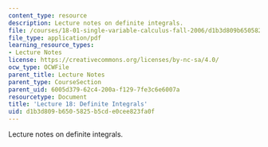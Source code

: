 ```yaml
---
content_type: resource
description: Lecture notes on definite integrals.
file: /courses/18-01-single-variable-calculus-fall-2006/d1b3d809b6505825b5cde0cee823fa0f_lec18.pdf
file_type: application/pdf
learning_resource_types:
- Lecture Notes
license: https://creativecommons.org/licenses/by-nc-sa/4.0/
ocw_type: OCWFile
parent_title: Lecture Notes
parent_type: CourseSection
parent_uid: 6005d379-62c4-200a-f129-7fe3c6e6007a
resourcetype: Document
title: 'Lecture 18: Definite Integrals'
uid: d1b3d809-b650-5825-b5cd-e0cee823fa0f
---
```

Lecture notes on definite integrals.